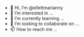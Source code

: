 - 👋 Hi, I’m @ellettmarianny
- 👀 I’m interested in ...
- 🌱 I’m currently learning ...
- 💞️ I’m looking to collaborate on ...
- 📫 How to reach me ...

<!---
ellettmarianny/ellettmarianny is a ✨ special ✨ repository because its `README.md` (this file) appears on your GitHub profile.
You can click the Preview link to take a look at your changes.
--->

